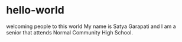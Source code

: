 # hello-world
welcoming people to this world
My name is Satya Garapati and I am a senior that attends Normal Community High School.
